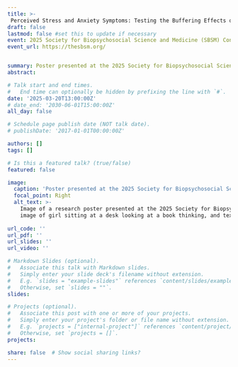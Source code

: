 ```yaml
---
title: >-
 Perceived Stress and Anxiety Symptoms: Testing the Buffering Effects of Perceived Family Support and Resilience in a Racially Diverse Sample of Undergraduate Students
draft: false
lastmod: false #set this to update if necessary
event: 2025 Society for Biopsychosocial Science and Medicine (SBSM) Conference
event_url: https://thesbsm.org/


summary: Poster presented at the 2025 Society for Biopsychosocial Science and Medicine (SBSM) conference investigating associations among perceived stress, resilience, family support, and anxiety.
abstract: 

# Talk start and end times.
#   End time can optionally be hidden by prefixing the line with `#`.
date: '2025-03-20T13:00:00Z'
# date_end: '2030-06-01T15:00:00Z'
all_day: false

# Schedule page publish date (NOT talk date).
# publishDate: '2017-01-01T00:00:00Z'

authors: []
tags: []

# Is this a featured talk? (true/false)
featured: false

image:
  caption: 'Poster presented at the 2025 Society for Biopsychosocial Science and Medicine (SBSM) conference'
  focal_point: Right
  alt_text: >-
    Image of a research poster presented at the 2025 Society for Biopsychosocial Medicine (SBSM) Conference. Contains large 
    image of girl sitting at a desk looking at a book thinking, and text summarizing background, methods, measures, correlations, and results. 
  
url_code: ''
url_pdf: ''
url_slides: ''
url_video: ''

# Markdown Slides (optional).
#   Associate this talk with Markdown slides.
#   Simply enter your slide deck's filename without extension.
#   E.g. `slides = "example-slides"` references `content/slides/example-slides.md`.
#   Otherwise, set `slides = ""`.
slides:

# Projects (optional).
#   Associate this post with one or more of your projects.
#   Simply enter your project's folder or file name without extension.
#   E.g. `projects = ["internal-project"]` references `content/project/deep-learning/index.md`.
#   Otherwise, set `projects = []`.
projects:

share: false  # Show social sharing links?
---
```

